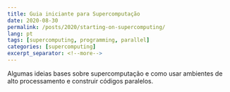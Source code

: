 ```yaml
---
title: Guia iniciante para Supercomputação
date: 2020-08-30
permalink: /posts/2020/starting-on-supercomputing/
lang: pt
tags: [supercomputing, programming, parallel]
categories: [supercomputing]
excerpt_separator: <!--more-->
---
```


Algumas ideias bases sobre supercomputação e como usar ambientes de alto processamento e construir códigos paralelos.

<!--more-->
